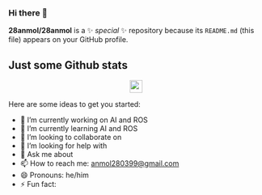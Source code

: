### Hi there 👋


**28anmol/28anmol** is a ✨ _special_ ✨ repository because its `README.md` (this file) appears on your GitHub profile.

## Just some Github stats


<p align="center">
<a href="https://www.linkedin.com/in/anmol-singh-0b60b31b4"><img src="https://img.shields.io/badge/-Anmol-informational?style=for-the-badge&logo=linkedin" height=25></a>

</p>


Here are some ideas to get you started:

- 🔭 I’m currently working on AI and ROS
- 🌱 I’m currently learning AI and ROS
- 👯 I’m looking to collaborate on 
- 🤔 I’m looking for help with 
- 💬 Ask me about 
- 📫 How to reach me: anmol280399@gmail.com
- 😄 Pronouns: he/him
- ⚡ Fun fact: 
